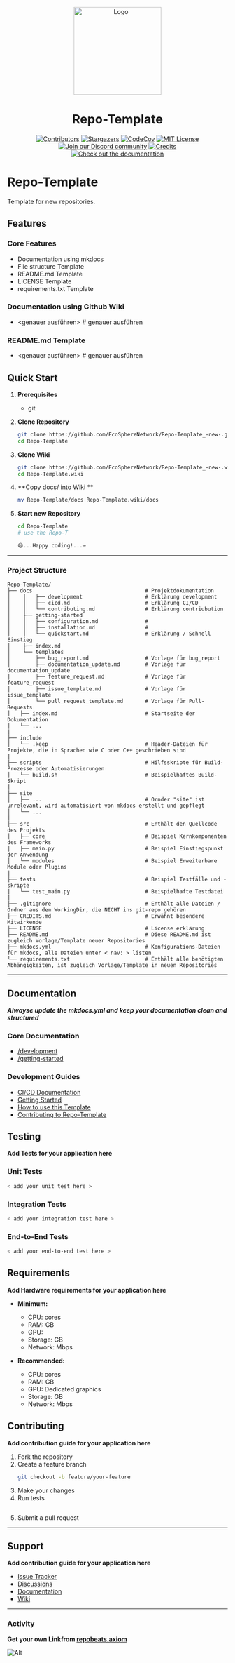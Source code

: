 <a name="readme-top"></a>

<div align="center">
  <img src="./docs/static/img/logo.png" alt="Logo" width="200">
  <h1 align="center">Repo-Template</h1>
</div>


<div align="center">
  <a href="https://github.com/EcoSphereNetwork/Repo-Template/graphs/contributors"><img src="https://img.shields.io/github/contributors/EcoSphereNetwork/Repo-Template?style=for-the-badge&color=blue" alt="Contributors"></a>
  <a href="https://github.com/EcoSphereNetwork/Repo-Template/stargazers"><img src="https://img.shields.io/github/stars/EcoSphereNetwork/Repo-Template?style=for-the-badge&color=blue" alt="Stargazers"></a>
  <a href="https://codecov.io/github/EcoSphereNetwork/Repo-Template?branch=main"><img alt="CodeCov" src="https://img.shields.io/codecov/c/github/EcoSphereNetwork/Repo-Template?style=for-the-badge&color=blue"></a>
  <a href="https://github.com/EcoSphereNetwork/Repo-Template/blob/main/LICENSE"><img src="https://img.shields.io/github/license/EcoSphereNetwork/Repo-Template?style=for-the-badge&color=blue" alt="MIT License"></a>
  <br/>
  <a href="https://discord.gg/cTWBHGkn"><img src="https://img.shields.io/badge/Discord-Join%20Us-purple?logo=discord&logoColor=white&style=for-the-badge" alt="Join our Discord community"></a>
  <a href="https://github.com/EcoSphereNetwork/Repo-Template/blob/main/CREDITS.md"><img src="https://img.shields.io/badge/Project-Credits-blue?style=for-the-badge&color=FFE165&logo=github&logoColor=white" alt="Credits"></a>
  <br/>
  <a href="<add docs URL from Repo-Template>"><img src="https://img.shields.io/badge/Documentation-000?logo=googledocs&logoColor=FFE165&style=for-the-badge" alt="Check out the documentation"></a>
</div>

# Repo-Template
Template for new repositories.

## Features

### Core Features
- Documentation using mkdocs
- File structure Template
- README.md Template
- LICENSE Template
- requirements.txt Template


### Documentation using Github Wiki
- <genauer ausführen> # genauer ausführen

### README.md Template
- <genauer ausführen> # genauer ausführen

## Quick Start

1. **Prerequisites**
   - git

2. **Clone Repository**
   ```bash
   git clone https://github.com/EcoSphereNetwork/Repo-Template_-new-.git
   cd Repo-Template
   ```

3. **Clone Wiki**
   ```bash
   git clone https://github.com/EcoSphereNetwork/Repo-Template_-new-.wiki.git
   cd Repo-Template.wiki
   ```

4. **Copy docs/ into Wiki **
   ```bash
   mv Repo-Template/docs Repo-Template.wiki/docs
   ```
5. **Start new Repository**
   ```bash
   cd Repo-Template
   # use the Repo-T
   ```
   
   ```bash
   😄...Happy coding!...⌨️
   ```
   
---

### Project Structure
```
Repo-Template/
├── docs                                    # Projektdokumentation
│    │   ├── development                    # Erklärung development
│    │   ├── cicd.md                        # Erklärung CI/CD
│    │   └── contributing.md                # Erklärung contriubution
│    ├── getting-started
│    │   ├── configuration.md               # 
│    │   ├── installation.md                #
│    │   └── quickstart.md                  # Erklärung / Schnell Einstieg
│    ├── index.md
│    └── templates
│        ├── bug_report.md                  # Vorlage für bug_report
│        ├── documentation_update.md        # Vorlage für documentation_update
│        ├── feature_request.md             # Vorlage für feature_request
│        ├── issue_template.md              # Vorlage für issue_template
│        └── pull_request_template.md       # Vorlage für Pull-Requests
│   ├── index.md                            # Startseite der Dokumentation
│   └── ...
|
├── include
│   └── .keep                               # Header-Dateien für Projekte, die in Sprachen wie C oder C++ geschrieben sind
|
├── scripts                                 # Hilfsskripte für Build-Prozesse oder Automatisierungen
│   └── build.sh                            # Beispielhaftes Build-Skript
|
├── site
│   ├── ...                                 # Ornder "site" ist unrelevant, wird automatisiert von mkdocs erstellt und gepflegt
│   └── ...
|
├── src                                     # Enthält den Quellcode des Projekts
│   ├── core                                # Beispiel Kernkomponenten des Frameworks
│   ├── main.py                             # Beispiel Einstiegspunkt der Anwendung
│   └── modules                             # Beispiel Erweiterbare Module oder Plugins
|
├── tests                                   # Beispiel Testfälle und -skripte
|   └── test_main.py                        # Beispielhafte Testdatei
|
├── .gitignore                              # Enthält alle Dateien / Ordner aus dem WorkingDir, die NICHT ins git-repo gehören
├── CREDITS.md                              # Erwähnt besondere Mitwirkende
├── LICENSE                                 # License erklärung
├── README.md                               # Diese README.md ist zugleich Vorlage/Template neuer Repositories
├── mkdocs.yml                              # Konfigurations-Dateien für mkdocs, alle Dateien unter < nav: > listen
└── requirements.txt                        # Enthält alle benötigten Abhängigkeiten, ist zugleich Vorlage/Template in neuen Repositories
```

---

## Documentation
_**Alwayse update the mkdocs.yml and keep your documentation clean and structured**_

### Core Documentation
- [<Docs>/development](docs/developmen/contributing.md)
- [<Docs>/getting-started](docs/getting-started/quickstart.md)

### Development Guides
- [CI/CD Documentation](docs/<x>/<x>)
- [Getting Started](docs/getting-started/quickstart.md)
- [How to use this Template](docs/getting-started/configuration.md)
- [Contributing to Repo-Template](development/contributing.md)


## Testing
**Add Tests for your application here**

### Unit Tests
```bash
< add your unit test here >
```

### Integration Tests
```bash
< add your integration test here >
```

### End-to-End Tests
```bash
< add your end-to-end test here >
```

## Requirements
**Add Hardware requirements for your application here**

- **Minimum:**
  - CPU: <x> cores
  - RAM: <x>GB
  - GPU: <x>
  - Storage: <x>GB
  - Network: <x>Mbps

- **Recommended:**
  - CPU: <x> cores
  - RAM: <x>GB
  - GPU: Dedicated graphics
  - Storage: <x>GB
  - Network: <x>Mbps

## Contributing
**Add contribution guide for your application here**

1. Fork the repository
2. Create a feature branch
   ```bash
   git checkout -b feature/your-feature
   ```
3. Make your changes
4. Run tests
   ```bash

   ```
5. Submit a pull request

---

## Support
**Add contribution guide for your application here**

- [Issue Tracker](https://github.com/EcoSphereNetwork/Repo-Template/issues)
- [Discussions](https://github.com/EcoSphereNetwork/Repo-Template/discussions)
- [Documentation](docs/)
- [Wiki](https://github.com/EcoSphereNetwork/Repo-Template/wiki)

---

### Activity
**Get your own Linkfrom [repobeats.axiom](https://repobeats.axiom.co/configs)**

![Alt](https://repobeats.axiom.co/api/embed/dc4331cce08748831b617c368fcfe81c17a1c4af.svg "Repobeats analytics image")
